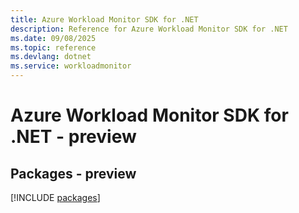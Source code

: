 ```yaml
---
title: Azure Workload Monitor SDK for .NET
description: Reference for Azure Workload Monitor SDK for .NET
ms.date: 09/08/2025
ms.topic: reference
ms.devlang: dotnet
ms.service: workloadmonitor
---
```

# Azure Workload Monitor SDK for .NET - preview
## Packages - preview
[!INCLUDE [packages](workload-monitor-index.md)]